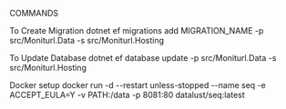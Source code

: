 COMMANDS

To Create Migration
dotnet ef migrations add MIGRATION_NAME -p src/Moniturl.Data -s src/Moniturl.Hosting

To Update Database
dotnet ef database update -p src/Moniturl.Data -s src/Moniturl.Hosting

Docker setup
docker run -d --restart unless-stopped --name seq -e ACCEPT_EULA=Y -v PATH:/data -p 8081:80 datalust/seq:latest